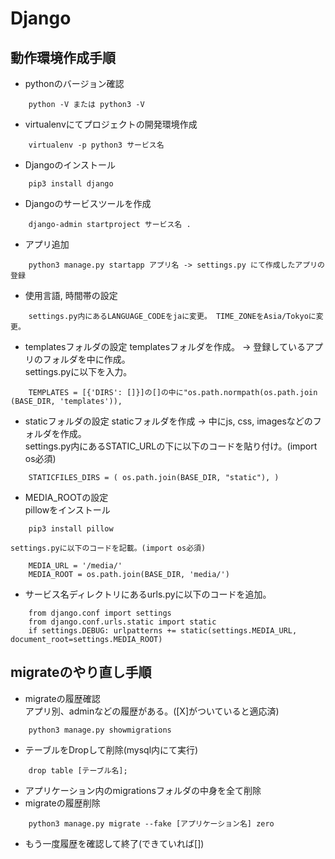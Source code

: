 # Django

## 動作環境作成手順
- pythonのバージョン確認
```
	python -V または python3 -V
```
- virtualenvにてプロジェクトの開発環境作成
```
	virtualenv -p python3 サービス名
```
- Djangoのインストール
```
	pip3 install django
```
- Djangoのサービスツールを作成
```
	django-admin startproject サービス名 .
```
- アプリ追加
```
	python3 manage.py startapp アプリ名 -> settings.py にて作成したアプリの登録
```
- 使用言語, 時間帯の設定
```
	settings.py内にあるLANGUAGE_CODEをjaに変更。 TIME_ZONEをAsia/Tokyoに変更。
```
- templatesフォルダの設定
	templatesフォルダを作成。 -> 登録しているアプリのフォルダを中に作成。  
	settings.pyに以下を入力。
```
	TEMPLATES = [{'DIRS': []}]の[]の中に"os.path.normpath(os.path.join
(BASE_DIR, 'templates')),
```

- staticフォルダの設定 staticフォルダを作成 -> 中にjs, css, imagesなどのフォルダを作成。  
	settings.py内にあるSTATIC_URLの下に以下のコードを貼り付け。(import os必須)
```
	STATICFILES_DIRS = ( os.path.join(BASE_DIR, "static"), )
```

- MEDIA_ROOTの設定  
	pillowをインストール
```
	pip3 install pillow
```
	settings.pyに以下のコードを記載。(import os必須)
```
	MEDIA_URL = '/media/'
	MEDIA_ROOT = os.path.join(BASE_DIR, 'media/')
```
- サービス名ディレクトリにあるurls.pyに以下のコードを追加。
```
	from django.conf import settings
	from django.conf.urls.static import static
	if settings.DEBUG: urlpatterns += static(settings.MEDIA_URL, document_root=settings.MEDIA_ROOT)
```

## migrateのやり直し手順
- migrateの履歴確認  
	アプリ別、adminなどの履歴がある。([X]がついていると適応済)
```
	python3 manage.py showmigrations
```
- テーブルをDropして削除(mysql内にて実行)
```
	drop table [テーブル名];
```
- アプリケーション内のmigrationsフォルダの中身を全て削除
- migrateの履歴削除
```
	python3 manage.py migrate --fake [アプリケーション名] zero
```
- もう一度履歴を確認して終了(できていれば[])